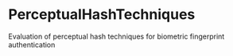 # PerceptualHashTechniques
Evaluation of perceptual hash techniques for biometric fingerprint authentication
